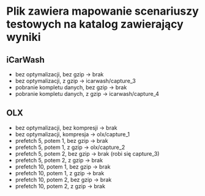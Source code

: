 # Plik zawiera mapowanie scenariuszy testowych na katalog zawierający wyniki

## iCarWash
* bez optymalizacji, bez gzip       → brak
* bez optymalizacji, z gzip         → icarwash/capture_3
* pobranie kompletu danych, bez gzip → brak
* pobranie kompletu danych, z gzip  → icarwash/capture_4

## OLX
* bez optymalizacji, bez kompresji  → brak
* bez optymalizacji, kompresja      → olx/capture_1
* prefetch 5, potem 1, bez gzip     → brak
* prefetch 5, potem 1, z gzip       → olx/capture_2
* prefetch 5, potem 2, bez gzip     → brak (robi się capture_3)
* prefetch 5, potem 2, z gzip       → brak
* prefetch 10, potem 1, bez gzip    → brak
* prefetch 10, potem 1, z gzip      → brak
* prefetch 10, potem 2, bez gzip    → brak
* prefetch 10, potem 2, z gzip      → brak
